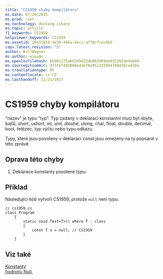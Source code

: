 ```yaml
---
title: "CS1959 chyby kompilátoru"
ms.date: 07/20/2015
ms.prod: .net
ms.technology: devlang-csharp
ms.topic: article
f1_keywords: CS1959
helpviewer_keywords: CS1959
ms.assetid: 20a31619-3e30-446a-becc-a7f8cfcec66d
caps.latest.revision: "5"
author: BillWagner
ms.author: wiwagn
ms.openlocfilehash: bb901275a652d9d22de063969ee852292de4a004
ms.sourcegitcommit: 4f3fef493080a43e70e951223894768d36ce430a
ms.translationtype: MT
ms.contentlocale: cs-CZ
ms.lasthandoff: 11/21/2017
---
```

# <a name="compiler-error-cs1959"></a>CS1959 chyby kompilátoru
"název" je typu "typ". Typ zadaný v deklaraci konstantní musí být sbyte, bajtů, short, ushort, int, uint, dlouhé, ulong, char, float, double, decimal, bool, řetězec, typ výčtu nebo typu odkazu.  
  
 Typy, které jsou povoleny v deklaraci const jsou omezeny na ty popsané v této zprávě.  
  
## <a name="to-correct-this-error"></a>Oprava této chyby  
  
1.  Deklarace konstanty povolené typu.  
  
## <a name="example"></a>Příklad  
 Následující kód vytvoří CS1959, protože `null` není typu.  
  
```  
// cs1959.cs  
class Program  
    {  
        static void Test<T>() where T : class  
        {  
            const T x = null; // CS1959  
        }  
    }  
```  
  
## <a name="see-also"></a>Viz také  
 [Konstanty](../../csharp/programming-guide/classes-and-structs/constants.md)  
 [hodnotu Null.](../../csharp/language-reference/keywords/null.md)
